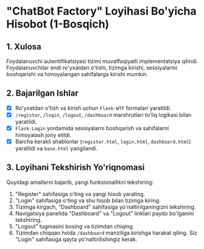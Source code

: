 # "ChatBot Factory" Loyihasi Bo'yicha Hisobot (1-Bosqich)

## 1. Xulosa
Foydalanuvchi autentifikatsiyasi tizimi muvaffaqiyatli implementatsiya qilindi. Foydalanuvchilar endi ro'yxatdan o'tishi, tizimga kirishi, sessiyalarini boshqarishi va himoyalangan sahifalarga kirishi mumkin.

## 2. Bajarilgan Ishlar
- [x] Ro'yxatdan o'tish va kirish uchun `Flask-WTF` formalari yaratildi.
- [x] `/register`, `/login`, `/logout`, `/dashboard` marshrutlari to'liq logikasi bilan yaratildi.
- [x] `Flask-Login` yordamida sessiyalarni boshqarish va sahifalarni himoyalash joriy etildi.
- [x] Barcha kerakli shablonlar (`register.html`, `login.html`, `dashboard.html`) yaratildi va `base.html` yangilandi.

## 3. Loyihani Tekshirish Yo'riqnomasi
Quyidagi amallarni bajarib, yangi funksionallikni tekshiring:
1. "Register" sahifasiga o'ting va yangi hisob yarating.
2. "Login" sahifasiga o'ting va shu hisob bilan tizimga kiring.
3. Tizimga kirgach, "Dashboard" sahifasiga yo'naltirilganingizni tekshiring.
4. Navigatsiya panelida "Dashboard" va "Logout" linklari paydo bo'lganini tekshiring.
5. "Logout" tugmasini bosing va tizimdan chiqing.
6. Tizimdan chiqqan holda `/dashboard` manziliga kirishga harakat qiling. Siz "Login" sahifasiga qayta yo'naltirilishingiz kerak.